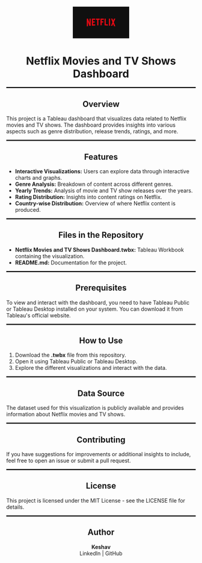 <p align="center">
  <img src="https://raw.githubusercontent.com/kkeshavv/Netflix-Movies-and-TV-Shows-Dashboard/main/netflix_logo.jpg" width="150" />
</p>

<div align="center">
  <h1>Netflix Movies and TV Shows Dashboard</h1>
  <hr style="border: 1px dotted;">
</div>

<div align="center">
  <h2>Overview</h2>
</div>

<p>
  This project is a Tableau dashboard that visualizes data related to Netflix movies and TV shows. The dashboard provides insights into various aspects such as genre distribution, release trends, ratings, and more.
</p>

<hr style="border: 1px dotted;">

<div align="center">
  <h2>Features</h2>
</div>

<ul>
  <li><b>Interactive Visualizations:</b> Users can explore data through interactive charts and graphs.</li>
  <li><b>Genre Analysis:</b> Breakdown of content across different genres.</li>
  <li><b>Yearly Trends:</b> Analysis of movie and TV show releases over the years.</li>
  <li><b>Rating Distribution:</b> Insights into content ratings on Netflix.</li>
  <li><b>Country-wise Distribution:</b> Overview of where Netflix content is produced.</li>
</ul>

<hr style="border: 1px dotted;">

<div align="center">
  <h2>Files in the Repository</h2>
</div>

<ul>
  <li><b>Netflix Movies and TV Shows Dashboard.twbx:</b> Tableau Workbook containing the visualization.</li>
  <li><b>README.md:</b> Documentation for the project.</li>
</ul>

<hr style="border: 1px dotted;">

<div align="center">
  <h2>Prerequisites</h2>
</div>

<p>
  To view and interact with the dashboard, you need to have Tableau Public or Tableau Desktop installed on your system. You can download it from Tableau's official website.
</p>

<hr style="border: 1px dotted;">

<div align="center">
  <h2>How to Use</h2>
</div>

<ol>
  <li>Download the <b>.twbx</b> file from this repository.</li>
  <li>Open it using Tableau Public or Tableau Desktop.</li>
  <li>Explore the different visualizations and interact with the data.</li>
</ol>

<hr style="border: 1px dotted;">

<div align="center">
  <h2>Data Source</h2>
</div>

<p>
  The dataset used for this visualization is publicly available and provides information about Netflix movies and TV shows.
</p>

<hr style="border: 1px dotted;">

<div align="center">
  <h2>Contributing</h2>
</div>

<p>
  If you have suggestions for improvements or additional insights to include, feel free to open an issue or submit a pull request.
</p>

<hr style="border: 1px dotted;">

<div align="center">
  <h2>License</h2>
</div>

<p>
  This project is licensed under the MIT License - see the LICENSE file for details.
</p>

<hr style="border: 1px dotted;">

<div align="center">
  <h2>Author</h2>
  <p>
    <b>Keshav</b> <br>
    LinkedIn | GitHub
  </p>
</div>
